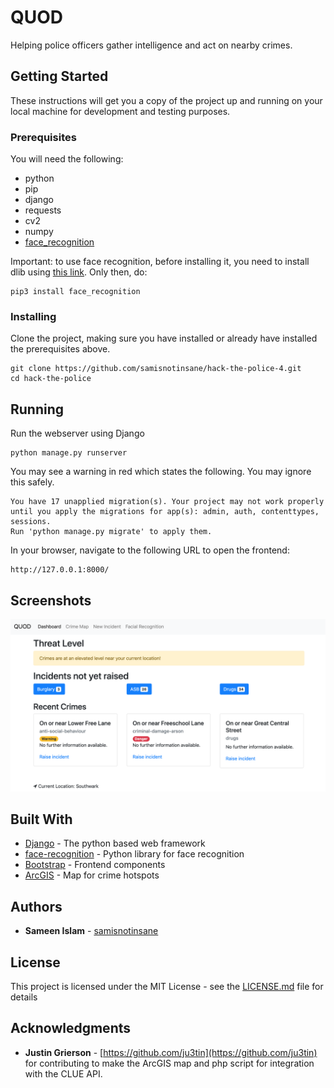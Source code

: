 # QUOD

Helping police officers gather intelligence and act on nearby crimes.

## Getting Started

These instructions will get you a copy of the project up and running on your local machine for development and testing purposes. 

### Prerequisites

You will need the following:
- python
- pip
- django
- requests
- cv2
- numpy
- [face_recognition](https://github.com/ageitgey/face_recognition#installation-options)

Important: to use face recognition, before installing it, you need to install dlib using [this link](https://gist.github.com/ageitgey/629d75c1baac34dfa5ca2a1928a7aeaf). Only then, do:
```
pip3 install face_recognition
```

### Installing

Clone the project, making sure you have installed or already have installed the prerequisites above. 


```
git clone https://github.com/samisnotinsane/hack-the-police-4.git
cd hack-the-police
```

## Running 


Run the webserver using Django

```
python manage.py runserver
```

You may see a warning in red which states the following. You may ignore this safely. 

```
You have 17 unapplied migration(s). Your project may not work properly until you apply the migrations for app(s): admin, auth, contenttypes, sessions.
Run 'python manage.py migrate' to apply them.
```

In your browser, navigate to the following URL to open the frontend:

```
http://127.0.0.1:8000/
```

## Screenshots

![Crime Dashboard](/assets/screenshots/crime-dashboard.png?raw=true "QUOD crime dashboard showing local threat level, incidents not yet raised and recent local crimes.")

## Built With

* [Django](https://www.djangoproject.com/) - The python based web framework
* [face-recognition](https://github.com/ageitgey/face_recognition) - Python library for face recognition
* [Bootstrap](https://getbootstrap.com/) - Frontend components
* [ArcGIS](https://www.arcgis.com/index.html) - Map for crime hotspots

## Authors

* **Sameen Islam** - [samisnotinsane](https://github.com/samisnotinsane)

## License

This project is licensed under the MIT License - see the [LICENSE.md](LICENSE.md) file for details

## Acknowledgments

* **Justin Grierson** - [https://github.com/ju3tin](https://github.com/ju3tin) for contributing to make the ArcGIS map and php script for integration with the CLUE API.
